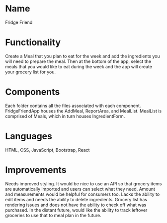 # Name
Fridge Friend
# Functionality
Create a Meal that you plan to eat for the week and add the ingredients you will need to prepare the meal. Then at the bottom of the app, select the meals that you would like to eat during the week and the app will create your grocery list for you. 
# Components
Each folder contains all the files associated with each component. FridgeFriendApp houses the AddMeal, ReportArea, and MealList. MealList is comprised of Meals, which in turn houses IngredientForm. 
# Languages
HTML, CSS, JavaScript, Bootstrap, React
# Improvements
Needs improved styling. It would be nice to use an API so that grocery items are automatically imported and users can select what they need. Amount and measurements would be helpful for consumers too. Lacks the ability to edit items and needs the ability to delete ingredients. Grocery list has rendering issues and does not have the ability to check off what was purchased. In the distant future, would like the ability to track leftover groceries to use that to meal plan in the future. 